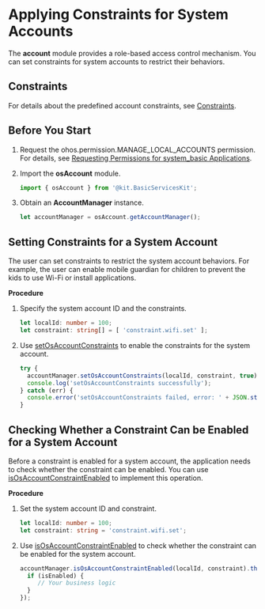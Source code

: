 # Applying Constraints for System Accounts

The **account** module provides a role-based access control mechanism. You can set constraints for system accounts to restrict their behaviors.

## Constraints

For details about the predefined account constraints, see [Constraints](../../reference/apis-basic-services-kit/js-apis-osAccount.md#constraints).

## Before You Start

1. Request the ohos.permission.MANAGE_LOCAL_ACCOUNTS permission. For details, see [Requesting Permissions for system_basic Applications](../../security/AccessToken/determine-application-mode.md#requesting-permissions-for-system_basic-applications).

2. Import the **osAccount** module.

   ```ts
   import { osAccount } from '@kit.BasicServicesKit';
   ```

3. Obtain an **AccountManager** instance.

   ```ts
   let accountManager = osAccount.getAccountManager();
   ```

## Setting Constraints for a System Account

The user can set constraints to restrict the system account behaviors. For example, the user can enable mobile guardian for children to prevent the kids to use Wi-Fi or install applications.

**Procedure**

1. Specify the system account ID and the constraints.

   ```ts
   let localId: number = 100;
   let constraint: string[] = [ 'constraint.wifi.set' ];
   ```

2. Use [setOsAccountConstraints](../../reference/apis-basic-services-kit/js-apis-osAccount-sys.md#setosaccountconstraints) to enable the constraints for the system account.

   ```ts
   try {
     accountManager.setOsAccountConstraints(localId, constraint, true);
     console.log('setOsAccountConstraints successfully');
   } catch (err) {
     console.error('setOsAccountConstraints failed, error: ' + JSON.stringify(err));
   }
   ```

## Checking Whether a Constraint Can be Enabled for a System Account

Before a constraint is enabled for a system account, the application needs to check whether the constraint can be enabled. You can use [isOsAccountConstraintEnabled](../../reference/apis-basic-services-kit/js-apis-osAccount-sys.md#isosaccountconstraintenabled11) to implement this operation.

**Procedure**

1. Set the system account ID and constraint.

   ```ts
   let localId: number = 100;
   let constraint: string = 'constraint.wifi.set';
   ```

2. Use [isOsAccountConstraintEnabled](../../reference/apis-basic-services-kit/js-apis-osAccount-sys.md#isosaccountconstraintenabled11) to check whether the constraint can be enabled for the system account.

   ```ts
   accountManager.isOsAccountConstraintEnabled(localId, constraint).then((isEnabled: boolean) => {
     if (isEnabled) {
        // Your business logic
     }
   });
   ```
